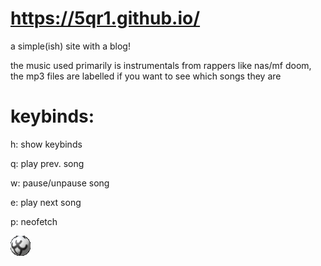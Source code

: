 # https://5qr1.github.io/
a simple(ish) site with a blog!

the music used primarily is instrumentals from rappers like nas/mf doom, the mp3 files are labelled if you want to see which songs they are

# keybinds:
h: show keybinds

q: play prev. song

w: pause/unpause song

e: play next song

p: neofetch

![5qr1 globe](images/5qr1globe.gif)
